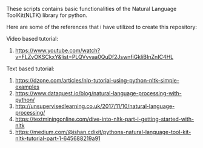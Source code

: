These scripts contains basic functionalities of the Natural Language ToolKit(NLTK) library for python.

Here are some of the references that i have utilized to create this repository:

Video based tutorial:
1) https://www.youtube.com/watch?v=FLZvOKSCkxY&list=PLQVvvaa0QuDf2JswnfiGkliBInZnIC4HL

Text based tutorial:
1) https://dzone.com/articles/nlp-tutorial-using-python-nltk-simple-examples
2) https://www.dataquest.io/blog/natural-language-processing-with-python/
3) http://unsupervisedlearning.co.uk/2017/11/10/natural-language-processing/
4) https://textminingonline.com/dive-into-nltk-part-i-getting-started-with-nltk
5) https://medium.com/@ishan.cdixit/pythons-natural-language-tool-kit-nltk-tutorial-part-1-645688219a91
